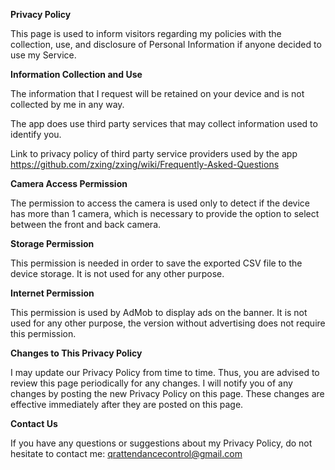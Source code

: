 **Privacy Policy**

This page is used to inform visitors regarding my policies with the collection, use, and disclosure of Personal Information if anyone decided to use my Service.

**Information Collection and Use**

The information that I request will be retained on your device and is not collected by me in any way.

The app does use third party services that may collect information used to identify you.

Link to privacy policy of third party service providers used by the app
https://github.com/zxing/zxing/wiki/Frequently-Asked-Questions

**Camera Access Permission**

The permission to access the camera is used only to detect if the device has more than 1 camera, which is necessary to provide the option to select between the front and back camera.

**Storage Permission**

This permission is needed in order to save the exported CSV file to the device storage. It is not used for any other purpose.

**Internet Permission**

This permission is used by AdMob to display ads on the banner. It is not used for any other purpose, the version without advertising does not require this permission.

**Changes to This Privacy Policy**

I may update our Privacy Policy from time to time. Thus, you are advised to review this page periodically for any changes. I will notify you of any changes by posting the new Privacy Policy on this page. These changes are effective immediately after they are posted on this page.

**Contact Us**

If you have any questions or suggestions about my Privacy Policy, do not hesitate to contact me: qrattendancecontrol@gmail.com
